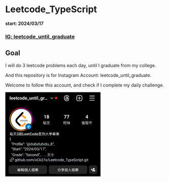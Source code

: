 # Leetcode_TypeScript

**start: 2024/03/17**

### [IG: leetcode_until_graduate](https://www.instagram.com/leetcode_until_graduate?igsh=bDM1Y3VvOHl1ZTdj)



## Goal


I will do 3 leetcode problems each day, until I graduate from my college.

And this repository is for Instagram Account: leetcode_until_graduate.

Welcome to follow this account, and check if I complete my daily challenge.

<img src="image.png" width="300px">